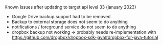 Known Issues after updating to target api level 33 (january 2023)
 * Google Drive backup support had to be removed
 * Backup to external storage does not seem to do anything
 * notifications / foreground service do not seem to do anything
 * dropbox backup not working -> probably needs re-implementation with https://github.com/dropbox/dropbox-sdk-java#dropbox-for-java-tutorial
 
